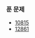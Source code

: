 ### 푼 문제  

- [10815](https://github.com/cjh5414/baekjoon-java/blob/master/10815/src/Main.java)  
- [12861](https://github.com/cjh5414/baekjoon-java/blob/master/12861/src/Main.java)  

